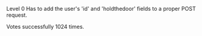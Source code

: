 Level 0
Has to add the user's 'id' and 'holdthedoor' fields to a proper POST request.

Votes successfully 1024 times.
